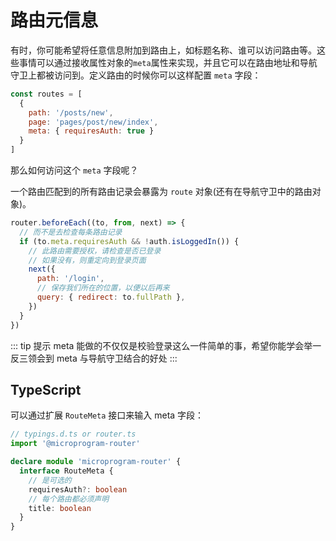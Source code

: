 # 路由元信息

有时，你可能希望将任意信息附加到路由上，如标题名称、谁可以访问路由等。这些事情可以通过接收属性对象的`meta`属性来实现，并且它可以在路由地址和导航守卫上都被访问到。定义路由的时候你可以这样配置 `meta` 字段：

```js
const routes = [
  {
    path: '/posts/new',
    page: 'pages/post/new/index',
    meta: { requiresAuth: true }
  }
]
```

那么如何访问这个 `meta` 字段呢？

一个路由匹配到的所有路由记录会暴露为 `route` 对象(还有在导航守卫中的路由对象)。

```js
router.beforeEach((to, from, next) => {
  // 而不是去检查每条路由记录
  if (to.meta.requiresAuth && !auth.isLoggedIn()) {
    // 此路由需要授权，请检查是否已登录
    // 如果没有，则重定向到登录页面
    next({
      path: '/login',
      // 保存我们所在的位置，以便以后再来
      query: { redirect: to.fullPath },
    }) 
  }
})
```

::: tip 提示
meta 能做的不仅仅是校验登录这么一件简单的事，希望你能学会举一反三领会到 meta 与导航守卫结合的好处
:::

## TypeScript

可以通过扩展 `RouteMeta` 接口来输入 meta 字段：

```ts
// typings.d.ts or router.ts
import '@microprogram-router'

declare module 'microprogram-router' {
  interface RouteMeta {
    // 是可选的
    requiresAuth?: boolean
    // 每个路由都必须声明
    title: boolean
  }
}
```

